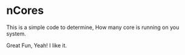 # nCores
This is a simple code to determine, How many core is running on you system.

Great Fun, Yeah! I like it.
